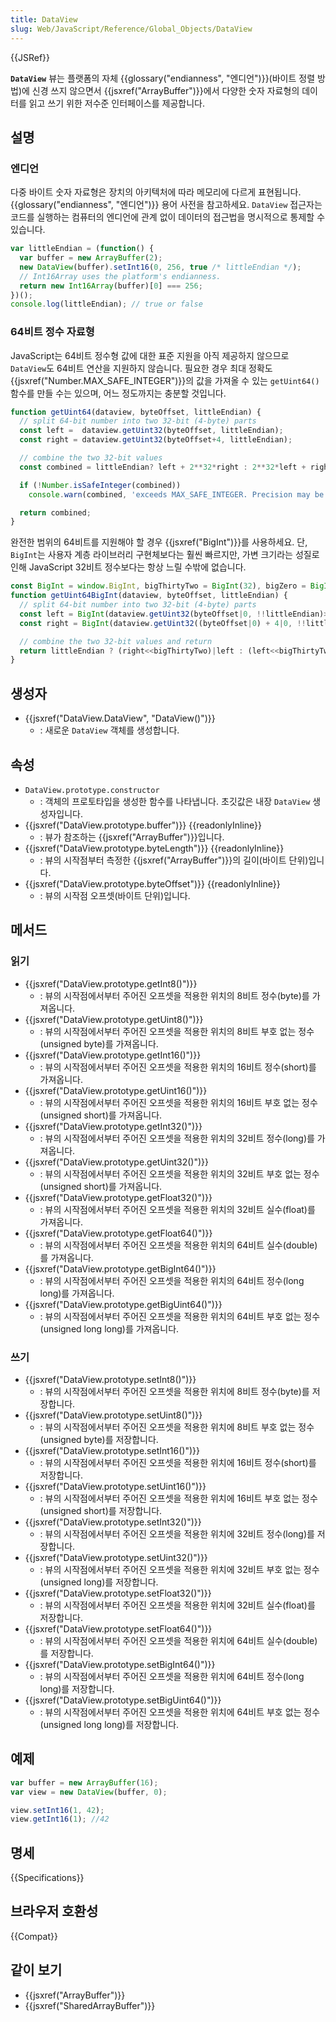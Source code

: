 ```yaml
---
title: DataView
slug: Web/JavaScript/Reference/Global_Objects/DataView
---
```


{{JSRef}}

**`DataView`** 뷰는 플랫폼의 자체 {{glossary("endianness", "엔디언")}}(바이트 정렬 방법)에 신경 쓰지 않으면서 {{jsxref("ArrayBuffer")}}에서 다양한 숫자 자료형의 데이터를 읽고 쓰기 위한 저수준 인터페이스를 제공합니다.

## 설명

### 엔디언

다중 바이트 숫자 자료형은 장치의 아키텍처에 따라 메모리에 다르게 표현됩니다. {{glossary("endianness", "엔디언")}} 용어 사전을 참고하세요. `DataView` 접근자는 코드를 실행하는 컴퓨터의 엔디언에 관계 없이 데이터의 접근법을 명시적으로 통제할 수 있습니다.

```js
var littleEndian = (function() {
  var buffer = new ArrayBuffer(2);
  new DataView(buffer).setInt16(0, 256, true /* littleEndian */);
  // Int16Array uses the platform's endianness.
  return new Int16Array(buffer)[0] === 256;
})();
console.log(littleEndian); // true or false
```

### 64비트 정수 자료형

JavaScript는 64비트 정수형 값에 대한 표준 지원을 아직 제공하지 않으므로 `DataView`도 64비트 연산을 지원하지 않습니다. 필요한 경우 최대 정확도 {{jsxref("Number.MAX_SAFE_INTEGER")}}의 값을 가져올 수 있는 `getUint64()` 함수를 만들 수는 있으며, 어느 정도까지는 충분할 것입니다.

```js
function getUint64(dataview, byteOffset, littleEndian) {
  // split 64-bit number into two 32-bit (4-byte) parts
  const left =  dataview.getUint32(byteOffset, littleEndian);
  const right = dataview.getUint32(byteOffset+4, littleEndian);

  // combine the two 32-bit values
  const combined = littleEndian? left + 2**32*right : 2**32*left + right;

  if (!Number.isSafeInteger(combined))
    console.warn(combined, 'exceeds MAX_SAFE_INTEGER. Precision may be lost');

  return combined;
}
```

완전한 범위의 64비트를 지원해야 할 경우 {{jsxref("BigInt")}}를 사용하세요. 단, `BigInt`는 사용자 계층 라이브러리 구현체보다는 훨씬 빠르지만, 가변 크기라는 성질로 인해 JavaScript 32비트 정수보다는 항상 느릴 수밖에 없습니다.

```js
const BigInt = window.BigInt, bigThirtyTwo = BigInt(32), bigZero = BigInt(0);
function getUint64BigInt(dataview, byteOffset, littleEndian) {
  // split 64-bit number into two 32-bit (4-byte) parts
  const left = BigInt(dataview.getUint32(byteOffset|0, !!littleEndian)>>>0);
  const right = BigInt(dataview.getUint32((byteOffset|0) + 4|0, !!littleEndian)>>>0);

  // combine the two 32-bit values and return
  return littleEndian ? (right<<bigThirtyTwo)|left : (left<<bigThirtyTwo)|right;
}
```

## 생성자

- {{jsxref("DataView.DataView", "DataView()")}}
  - : 새로운 `DataView` 객체를 생성합니다.

## 속성

- `DataView.prototype.constructor`
  - : 객체의 프로토타입을 생성한 함수를 나타냅니다. 초깃값은 내장 `DataView` 생성자입니다.
- {{jsxref("DataView.prototype.buffer")}} {{readonlyInline}}
  - : 뷰가 참조하는 {{jsxref("ArrayBuffer")}}입니다.
- {{jsxref("DataView.prototype.byteLength")}} {{readonlyInline}}
  - : 뷰의 시작점부터 측정한 {{jsxref("ArrayBuffer")}}의 길이(바이트 단위)입니다.
- {{jsxref("DataView.prototype.byteOffset")}} {{readonlyInline}}
  - : 뷰의 시작점 오프셋(바이트 단위)입니다.

## 메서드

### 읽기

- {{jsxref("DataView.prototype.getInt8()")}}
  - : 뷰의 시작점에서부터 주어진 오프셋을 적용한 위치의 8비트 정수(byte)를 가져옵니다.
- {{jsxref("DataView.prototype.getUint8()")}}
  - : 뷰의 시작점에서부터 주어진 오프셋을 적용한 위치의 8비트 부호 없는 정수(unsigned byte)를 가져옵니다.
- {{jsxref("DataView.prototype.getInt16()")}}
  - : 뷰의 시작점에서부터 주어진 오프셋을 적용한 위치의 16비트 정수(short)를 가져옵니다.
- {{jsxref("DataView.prototype.getUint16()")}}
  - : 뷰의 시작점에서부터 주어진 오프셋을 적용한 위치의 16비트 부호 없는 정수(unsigned short)를 가져옵니다.
- {{jsxref("DataView.prototype.getInt32()")}}
  - : 뷰의 시작점에서부터 주어진 오프셋을 적용한 위치의 32비트 정수(long)를 가져옵니다.
- {{jsxref("DataView.prototype.getUint32()")}}
  - : 뷰의 시작점에서부터 주어진 오프셋을 적용한 위치의 32비트 부호 없는 정수(unsigned short)를 가져옵니다.
- {{jsxref("DataView.prototype.getFloat32()")}}
  - : 뷰의 시작점에서부터 주어진 오프셋을 적용한 위치의 32비트 실수(float)를 가져옵니다.
- {{jsxref("DataView.prototype.getFloat64()")}}
  - : 뷰의 시작점에서부터 주어진 오프셋을 적용한 위치의 64비트 실수(double)를 가져옵니다.
- {{jsxref("DataView.prototype.getBigInt64()")}}
  - : 뷰의 시작점에서부터 주어진 오프셋을 적용한 위치의 64비트 정수(long long)를 가져옵니다.
- {{jsxref("DataView.prototype.getBigUint64()")}}
  - : 뷰의 시작점에서부터 주어진 오프셋을 적용한 위치의 64비트 부호 없는 정수(unsigned long long)를 가져옵니다.

### 쓰기

- {{jsxref("DataView.prototype.setInt8()")}}
  - : 뷰의 시작점에서부터 주어진 오프셋을 적용한 위치에 8비트 정수(byte)를 저장합니다.
- {{jsxref("DataView.prototype.setUint8()")}}
  - : 뷰의 시작점에서부터 주어진 오프셋을 적용한 위치에 8비트 부호 없는 정수(unsigned byte)를 저장합니다.
- {{jsxref("DataView.prototype.setInt16()")}}
  - : 뷰의 시작점에서부터 주어진 오프셋을 적용한 위치에 16비트 정수(short)를 저장합니다.
- {{jsxref("DataView.prototype.setUint16()")}}
  - : 뷰의 시작점에서부터 주어진 오프셋을 적용한 위치에 16비트 부호 없는 정수(unsigned short)를 저장합니다.
- {{jsxref("DataView.prototype.setInt32()")}}
  - : 뷰의 시작점에서부터 주어진 오프셋을 적용한 위치에 32비트 정수(long)를 저장합니다.
- {{jsxref("DataView.prototype.setUint32()")}}
  - : 뷰의 시작점에서부터 주어진 오프셋을 적용한 위치에 32비트 부호 없는 정수(unsigned long)를 저장합니다.
- {{jsxref("DataView.prototype.setFloat32()")}}
  - : 뷰의 시작점에서부터 주어진 오프셋을 적용한 위치에 32비트 실수(float)를 저장합니다.
- {{jsxref("DataView.prototype.setFloat64()")}}
  - : 뷰의 시작점에서부터 주어진 오프셋을 적용한 위치에 64비트 실수(double)를 저장합니다.
- {{jsxref("DataView.prototype.setBigInt64()")}}
  - : 뷰의 시작점에서부터 주어진 오프셋을 적용한 위치에 64비트 정수(long long)를 저장합니다.
- {{jsxref("DataView.prototype.setBigUint64()")}}
  - : 뷰의 시작점에서부터 주어진 오프셋을 적용한 위치에 64비트 부호 없는 정수(unsigned long long)를 저장합니다.

## 예제

```js
var buffer = new ArrayBuffer(16);
var view = new DataView(buffer, 0);

view.setInt16(1, 42);
view.getInt16(1); //42
```

## 명세

{{Specifications}}

## 브라우저 호환성

{{Compat}}

## 같이 보기

- {{jsxref("ArrayBuffer")}}
- {{jsxref("SharedArrayBuffer")}}
